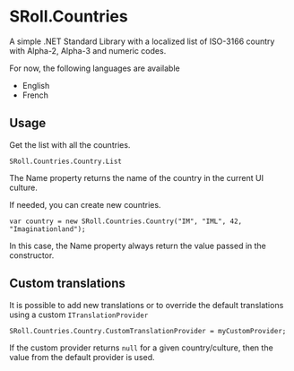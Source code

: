# SRoll.Countries

A simple .NET Standard Library with a localized list of ISO-3166 country with Alpha-2, Alpha-3 and numeric codes.

For now, the following languages are available
- English
- French

## Usage

Get the list with all the countries.
```
SRoll.Countries.Country.List
```
The Name property returns the name of the country in the current UI culture.

If needed, you can create new countries.
```
var country = new SRoll.Countries.Country("IM", "IML", 42, "Imaginationland");
```
In this case, the Name property always return the value passed in the constructor.

## Custom translations

It is possible to add new translations or to override the default translations using a custom `ITranslationProvider`
```
SRoll.Countries.Country.CustomTranslationProvider = myCustomProvider;
```

If the custom provider returns `null` for a given country/culture, then the value from the default provider is used.